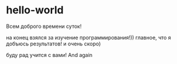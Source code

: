 # hello-world
Всем доброго времени суток!

на конец взялся за изучение программирования!))
главное, что я добъюсь результатов! и очень скоро)

буду рад учится с вами! And again
